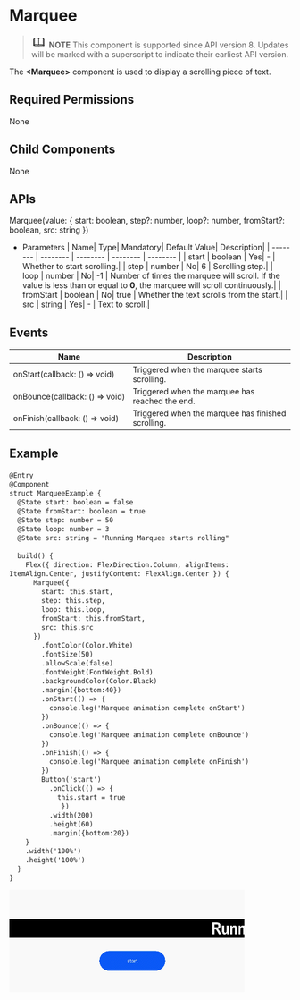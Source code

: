 # Marquee


> ![icon-note.gif](public_sys-resources/icon-note.gif) **NOTE**
> This component is supported since API version 8. Updates will be marked with a superscript to indicate their earliest API version.


The **\<Marquee>** component is used to display a scrolling piece of text.


## Required Permissions

None


## Child Components

None


## APIs

Marquee(value: { start: boolean, step?: number, loop?: number, fromStart?: boolean, src: string })

- Parameters
    | Name| Type| Mandatory| Default Value| Description| 
  | -------- | -------- | -------- | -------- | -------- |
  | start | boolean | Yes| - | Whether to start scrolling.| 
  | step | number | No| 6 | Scrolling step.| 
  | loop | number | No| -1 | Number of times the marquee will scroll. If the value is less than or equal to **0**, the marquee will scroll continuously.| 
  | fromStart | boolean | No| true | Whether the text scrolls from the start.| 
  | src | string | Yes| - | Text to scroll.| 


## Events

  | Name| Description| 
| -------- | -------- |
| onStart(callback:&nbsp;()&nbsp;=&gt;&nbsp;void) | Triggered when the marquee starts scrolling.| 
| onBounce(callback:&nbsp;()&nbsp;=&gt;&nbsp;void) | Triggered when the marquee has reached the end.| 
| onFinish(callback:&nbsp;()&nbsp;=&gt;&nbsp;void) | Triggered when the marquee has finished scrolling.| 


## Example


```
@Entry
@Component
struct MarqueeExample {
  @State start: boolean = false
  @State fromStart: boolean = true
  @State step: number = 50
  @State loop: number = 3
  @State src: string = "Running Marquee starts rolling"

  build() {
    Flex({ direction: FlexDirection.Column, alignItems: ItemAlign.Center, justifyContent: FlexAlign.Center }) {
      Marquee({
        start: this.start,
        step: this.step,
        loop: this.loop,
        fromStart: this.fromStart,
        src: this.src
      })
        .fontColor(Color.White)
        .fontSize(50)
        .allowScale(false)
        .fontWeight(FontWeight.Bold)
        .backgroundColor(Color.Black)
        .margin({bottom:40})
        .onStart(() => {
          console.log('Marquee animation complete onStart')
        })
        .onBounce(() => {
          console.log('Marquee animation complete onBounce')
        })
        .onFinish(() => {
          console.log('Marquee animation complete onFinish')
        })
        Button('start')
          .onClick(() => {
            this.start = true
             })
          .width(200)
          .height(60)
          .margin({bottom:20})
    }
    .width('100%')
    .height('100%')
  }
}
```

![en-us_image_0000001193499234](figures/en-us_image_0000001193499234.gif)
